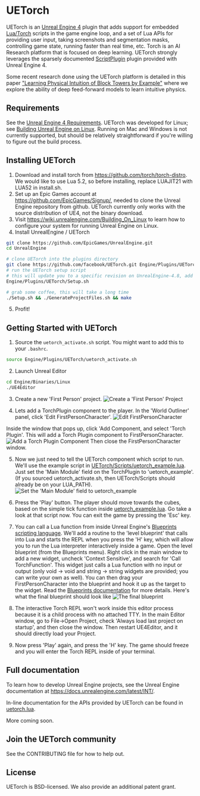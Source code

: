 
# UETorch
UETorch is an [Unreal Engine 4](http://www.unrealengine.com) plugin that adds support for embedded [Lua/Torch](http://torch.ch/) scripts in the game engine loop, and a set of Lua APIs for providing user input, taking screenshots and segmentation masks, controlling game state, running faster than real time, etc. Torch is an AI Research platform that is focused on deep learning.
UETorch strongly leverages the sparsely documented [ScriptPlugin](https://forums.unrealengine.com/showthread.php?3958-Scripting-Language-extensions-via-plugins) plugin provided with Unreal Engine 4.

Some recent research done using the UETorch platform is detailed in this paper ["Learning Physical Intuition of Block Towers by Example"](http://arxiv.org/abs/1603.01312) where we explore the ability of deep feed-forward models to learn intuitive physics.

## Requirements
See the [Unreal Engine 4 Requirements](https://docs.unrealengine.com/latest/INT/GettingStarted/RecommendedSpecifications/).
UETorch was developed for Linux; see [Building Unreal Engine on Linux](https://wiki.unrealengine.com/Building_On_Linux#Prerequisites). Running on Mac and Windows is not currently supported, but should be relatively straightforward if you're willing to figure out the build process.


## Installing UETorch
1. Download and install torch from https://github.com/torch/torch-distro. We would like to use Lua 5.2, so before installing, replace LUAJIT21 with LUA52 in install<span></span>.sh.
2. Set up an Epic Games account at https://github.com/EpicGames/Signup/, needed to clone the Unreal Engine repository from github. UETorch currently only works with the source distribution of UE4, not the binary download.  
3. Visit https://wiki.unrealengine.com/Building_On_Linux to learn how to configure your system for running Unreal Engine on Linux.
4. Install UnrealEngine / UETorch
 ```bash
 git clone https://github.com/EpicGames/UnrealEngine.git
 cd UnrealEngine
 
 # clone UETorch into the plugins directory
 git clone https://github.com/facebook/UETorch.git Engine/Plugins/UETorch
 # run the UETorch setup script
 # this will update you to a specific revision on UnrealEngine-4.8, add some patches, and set up the Lua paths
 Engine/Plugins/UETorch/Setup.sh
 
 # grab some coffee, this will take a long time
 ./Setup.sh && ./GenerateProjectFiles.sh && make
 ```
5. Profit!

## Getting Started with UETorch

1. Source the `uetorch_activate.sh` script. You might want to add this to your `.bashrc`.
 ```bash
source Engine/Plugins/UETorch/uetorch_activate.sh
```

2. Launch Unreal Editor 
 ```bash
 cd Engine/Binaries/Linux
 ./UE4Editor
 ```

3. Create a new 'First Person' project. 
 ![Create a 'First Person' Project](Resources/Screenshots/ut_setup.png)

4. Lets add a TorchPlugin component to the player. In the 'World Outliner' panel, click 'Edit FirstPersonCharacter'.
 ![Edit FirstPersonCharacter](Resources/Screenshots/ut_select_fpc.png)

 Inside the window that pops up, click 'Add Component, and select 'Torch Plugin'. This will add a Torch Plugin component to FirstPersonCharacter.
 ![Add a Torch Plugin Component](Resources/Screenshots/fpc.png)
 Then close the FirstPersonCharacter window.
 
5. Now we just need to tell the UETorch component which script to run. We'll use the example script in [UETorch/Scripts/uetorch\_example.lua](Scripts/uetorch_example.lua). Just set the 'Main Module' field on the TorchPlugin to 'uetorch\_example'. (If you sourced uetorch\_activate.sh, then UETorch/Scripts should already be on your LUA_PATH).
 ![Set the 'Main Module' field to uetorch\_example](Resources/Screenshots/torchplugin_module.png)

6. Press the 'Play' button. The player should move towards the cubes, based on the simple tick function inside [uetorch\_example.lua](Scripts/uetorch_example.lua). Go take a look at that script now. You can exit the game by pressing the 'Esc' key.
7. You can call a Lua function from inside Unreal Engine's [Blueprints scripting language](https://docs.unrealengine.com/latest/INT/Engine/Blueprints/index.html). We'll add a routine to the 'level blueprint' that calls into Lua and starts the REPL when you press the 'H' key, which will allow you to run the Lua interpreter interactively inside a game. Open the level blueprint (from the Blueprints menu). Right click in the main window to add a new widget, uncheck 'Context Sensitive', and search for 'Call TorchFunction'. This widget just calls a Lua function with no input or output (only void -> void and string -> string widgets are provided; you can write your own as well). You can then drag your FirstPersonCharacter into the blueprint and hook it up as the target to the widget. Read the [Blueprints documentation](https://docs.unrealengine.com/latest/INT/Engine/Blueprints/index.html) for more details. Here's what the final blueprint should look like
 ![The final blueprint](Resources/Screenshots/torch_bp.png)
8. The interactive Torch REPL won't work inside this editor process because it is a child process with no attached TTY. In the main Editor window, go to File->Open Project, check 'Always load last project on startup', and then close the window. Then restart UE4Editor, and it should directly load your Project.
9. Now press 'Play' again, and press the 'H' key. The game should freeze and you will enter the Torch REPL inside of your terminal.

## Full documentation
To learn how to develop Unreal Engine projects, see the Unreal Engine documentation at https://docs.unrealengine.com/latest/INT/.

In-line documentation for the APIs provided by UETorch can be found in [uetorch.lua](Scripts/uetorch.lua).

More coming soon.

## Join the UETorch community
See the CONTRIBUTING file for how to help out.

## License
UETorch is BSD-licensed. We also provide an additional patent grant.
